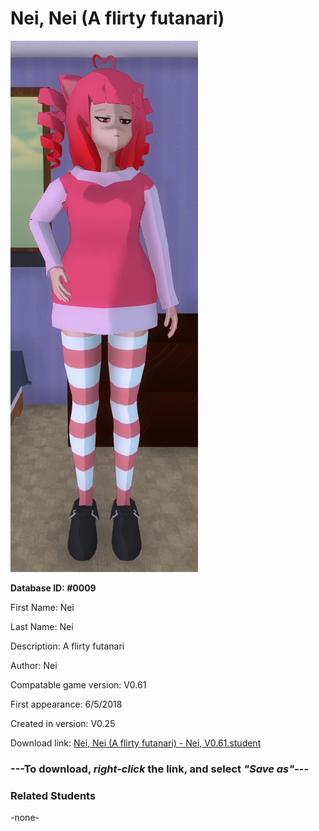 # Nei, Nei (A flirty futanari)

<img src="../../Files/Images/Nei, Nei (A flirty futanari).png" title="Nei, Nei (A flirty futanari) - Nei, V0.61">

**Database ID: #0009**

First Name: Nei

Last Name: Nei

Description: A flirty futanari

Author: Nei

Compatable game version: V0.61

First appearance: 6/5/2018

Created in version: V0.25

Download link: <a href="https://raw.githubusercontent.com/Arbiter1223/Daigaku-Gurashi-Custom-Students/master/Files/Student%20Files/Nei%2C%20Nei%20(A%20flirty%20futanari)%20-%20Nei%2C%20V0.61.student">Nei, Nei (A flirty futanari) - Nei, V0.61.student</a>

### ---**To download, _right-click_ the link, and select _"Save as"_**---

### Related Students

-none-
